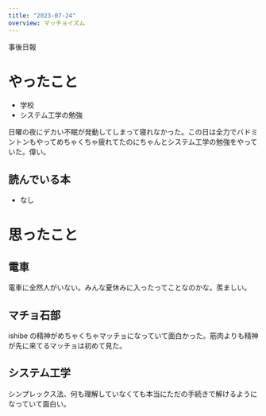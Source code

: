 ```yaml
---
title: "2023-07-24"
overview: マッチョイズム
---
```


事後日報

# やったこと

- 学校
- システム工学の勉強

日曜の夜にデカい不眠が発動してしまって寝れなかった。この日は全力でバドミントンもやってめちゃくちゃ疲れてたのにちゃんとシステム工学の勉強をやっていた。偉い。

## 読んでいる本

- なし

# 思ったこと

## 電車

電車に全然人がいない。みんな夏休みに入ったってことなのかな。羨ましい。

## マチョ石部

ishibe の精神がめちゃくちゃマッチョになっていて面白かった。筋肉よりも精神が先に来てるマッチョは初めて見た。

## システム工学

シンプレックス法、何も理解していなくても本当にただの手続きで解けるようになっていて面白い。
